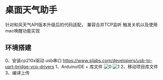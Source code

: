 # 桌面天气助手
针对和风天气API版本升级后的代码适配， 兼容合并TCP监听 触发关机以及使用mac唤醒功能实现

## 环境搭建
0、安装cp210x驱动  usb串口
https://www.silabs.com/developers/usb-to-uart-bridge-vcp-drivers
1、ArduinoIDE + 库文件
![0](https://user-images.githubusercontent.com/42565322/155311475-78e98903-78aa-43bb-803a-620531901b5b.png)
![1](https://user-images.githubusercontent.com/42565322/155311537-502a6e15-0447-4d63-919f-3e6127d4da48.png)
2、移动项目库文件
3、编译上传
